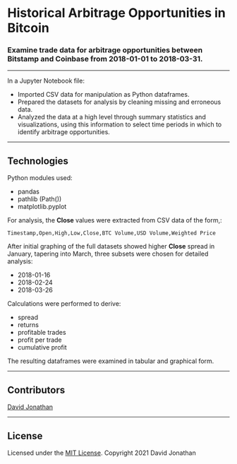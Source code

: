# Historical Arbitrage Opportunities in Bitcoin
### Examine trade data for arbitrage opportunities between Bitstamp and Coinbase from 2018-01-01 to 2018-03-31.
---
In a Jupyter Notebook file:
* Imported CSV data for manipulation as Python dataframes.
* Prepared the datasets for analysis by cleaning missing and erroneous data.
* Analyzed the data at a high level through summary statistics and visualizations, using this information to select  time periods in which to identify arbitrage opportunities.

---

## Technologies

Python modules used:

* pandas
* pathlib (Path())
* matplotlib.pyplot

For analysis, the **Close** values were extracted from CSV data of the form,:

    Timestamp,Open,High,Low,Close,BTC Volume,USD Volume,Weighted Price

After initial graphing of the full datasets showed higher **Close** spread in January, tapering into March, three subsets were chosen for detailed analysis:
* 2018-01-16
* 2018-02-24
* 2018-03-26

Calculations were performed to derive:
* spread
* returns
* profitable trades
* profit per trade
* cumulative profit

The resulting dataframes were examined in tabular and graphical form.

---
## Contributors

[David Jonathan](https://www.linkedin.com/in/david-jonathan-1b9470/)

---

## License

Licensed under the [MIT License](https://github.com/tmbo/questionary/blob/master/LICENSE). Copyright 2021 David Jonathan
